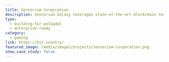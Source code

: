 ```yaml
---
title: Sensorium Corporation
description: Sensorium Galaxy leverages state-of-the-art blockchain technologies to make the future of content distribution safe for both the public and artists.
type:
  - building-for-polkadot
  - enterprise-ready
category:
  - gaming
link: https://bit.country/
featured_image: /media/images/projects/sensorium-corporation.png
show_case_study: false
---
```


